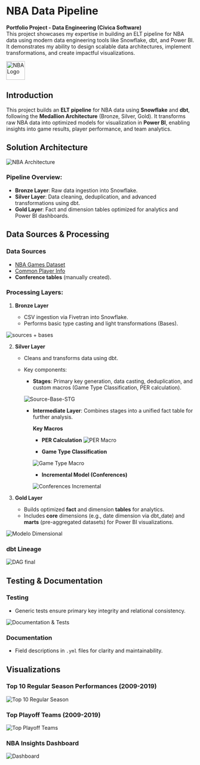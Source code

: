 # NBA Data Pipeline

**Portfolio Project - Data Engineering (Civica Software)**  
This project showcases my expertise in building an ELT pipeline for NBA data using modern data engineering tools like Snowflake, dbt, and Power BI. It demonstrates my ability to design scalable data architectures, implement transformations, and create impactful visualizations.

<img src="https://upload.wikimedia.org/wikipedia/en/thumb/0/03/National_Basketball_Association_logo.svg/1200px-National_Basketball_Association_logo.svg.png" alt="NBA Logo" width="50"/>

## Introduction

This project builds an **ELT pipeline** for NBA data using **Snowflake** and **dbt**, following the **Medallion Architecture** (Bronze, Silver, Gold). It transforms raw NBA data into optimized models for visualization in **Power BI**, enabling insights into game results, player performance, and team analytics.

## Solution Architecture

![NBA Architecture](https://github.com/user-attachments/assets/31abab79-cf03-47a7-8ee8-65e63018f005)

### **Pipeline Overview**:

- **Bronze Layer**: Raw data ingestion into Snowflake.
- **Silver Layer**: Data cleaning, deduplication, and advanced transformations using dbt.
- **Gold Layer**: Fact and dimension tables optimized for analytics and Power BI dashboards.

## Data Sources & Processing

### **Data Sources**

- [NBA Games Dataset](https://www.kaggle.com/datasets/nathanlauga/nba-games)
- [Common Player Info](https://www.kaggle.com/datasets/wyattowalsh/basketball)
- **Conference tables** (manually created).


### **Processing Layers**:
1. **Bronze Layer**

    - CSV ingestion via Fivetran into Snowflake.
    - Performs basic type casting and light transformations (Bases).

![sources + bases](https://github.com/user-attachments/assets/86da7f6a-009e-42c9-9540-fc00b70bef63)

2. **Silver Layer**

    - Cleans and transforms data using dbt.
    - Key components:
        - **Stages**: Primary key generation, data casting, deduplication, and custom macros (Game Type Classification, PER calculation).
  
      ![Source-Base-STG](https://github.com/carleondel/nba_data_engineering/assets/140411658/14b195fc-035d-4c90-b867-1c714891a045)
      
        - **Intermediate Layer**: Combines stages into a unified fact table for further analysis.

          **Key Macros**
            - **PER Calculation**
           ![PER Macro](https://github.com/carleondel/nba_data_engineering/assets/140411658/14510df0-7163-49d5-9165-c46eff8d4a5d)
  
            - **Game Type Classification**

            ![Game Type Macro](https://github.com/carleondel/nba_data_engineering/assets/140411658/904a2deb-6e61-4b73-9fac-0de01f7d6261)

            - **Incremental Model (Conferences)**
      
            ![Conferences Incremental](https://github.com/carleondel/nba_data_engineering/assets/140411658/08c7c9c0-0fc8-461c-9c9d-3fef3dc81729)




3. **Gold Layer**

    - Builds optimized **fact** and dimension **tables** for analytics.
    - Includes **core** dimensions (e.g., date dimension via dbt_date) and **marts** (pre-aggregated datasets) for Power BI visualizations.

![Modelo Dimensional](https://github.com/user-attachments/assets/bd249e2c-bd39-4673-8692-2208fb4f8d47)

      
### dbt Lineage

![DAG final](https://github.com/user-attachments/assets/f5404d7f-85c1-47b5-add1-2c34a1b0c9af)



## Testing & Documentation

### Testing

- Generic tests ensure primary key integrity and relational consistency.

![Documentation & Tests](https://github.com/carleondel/nba_data_engineering/assets/140411658/e60f095f-0438-4d1d-a6ad-2050c9fbe14b)

### Documentation

- Field descriptions in `.yml` files for clarity and maintainability.

## Visualizations

### Top 10 Regular Season Performances (2009-2019)

![Top 10 Regular Season](https://github.com/carleondel/nba_data_engineering/assets/140411658/162bd2c5-f84c-4284-88f6-98266a9bb7a1)

### Top Playoff Teams (2009-2019)

![Top Playoff Teams](https://github.com/carleondel/nba_data_engineering/assets/140411658/a176f4d0-1c86-4226-9e60-eb8c472c4d84)

### NBA Insights Dashboard

![Dashboard](https://github.com/user-attachments/assets/d4077d3b-c2f7-4e1f-badc-6e175f5147a8)
